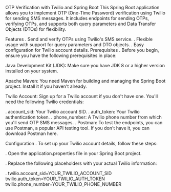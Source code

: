 OTP Verification with Twilio and Spring Boot
This Spring Boot application allows you to implement OTP (One-Time Password) verification using Twilio for sending SMS messages. It includes endpoints for sending OTPs, verifying OTPs, and supports both query parameters and Data Transfer Objects (DTOs) for flexibility.

Features
. Send and verify OTPs using Twilio's SMS service.
. Flexible usage with support for query parameters and DTO objects.
. Easy configuration for Twilio account details.
  Prerequisites
. Before you begin, ensure you have the following prerequisites in place:

Java Development Kit (JDK): Make sure you have JDK 8 or a higher version installed on your system.

Apache Maven: You need Maven for building and managing the Spring Boot project. Install it if you haven't already.

Twilio Account: Sign up for a Twilio account if you don't have one. You'll need the following Twilio credentials:

. account_sid: Your Twilio account SID.
. auth_token: Your Twilio authentication token.
. phone_number: A Twilio phone number from which you'll send OTP SMS messages.
. Postman: To test the endpoints, you can use Postman, a popular API testing tool. If you don't have it, you can download Postman here.

Configuration
. To set up your Twilio account details, follow these steps:

. Open the application.properties file in your Spring Boot project.

. Replace the following placeholders with your actual Twilio information:

. twilio.account_sid=YOUR_TWILIO_ACCOUNT_SID twilio.auth_token=YOUR_TWILIO_AUTH_TOKEN twilio.phone_number=YOUR_TWILIO_PHONE_NUMBER


